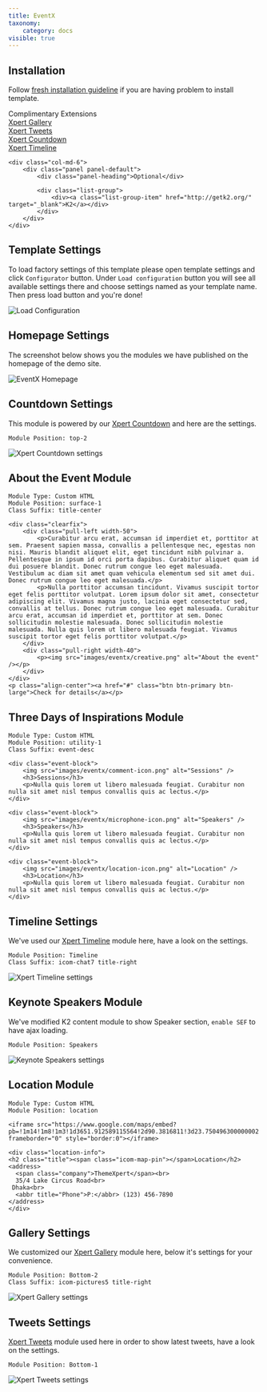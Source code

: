 ```yaml
---
title: EventX
taxonomy:
    category: docs
visible: true
---
```


## Installation

Follow [fresh installation guideline](index.php?option=com_k2&amp;view=itemlist&amp;task=category&amp;id=8:getting-started&amp;Itemid=258) if you are having problem to install template.

<div class="row">
	<div class="col-md-6">
		<div class="panel panel-primary">
		  <!-- Default panel contents -->
		  <div class="panel-heading">Complimentary Extensions</div>
		  <!-- List group -->
		  <div class="list-group">
		    <div><a class="list-group-item" href="http://www.themexpert.com/joomla/extensions/xpert-gallery">Xpert Gallery</a></div>
		    <div><a class="list-group-item" href="http://www.themexpert.com/joomla-extensions/xpert-tweets">Xpert Tweets</a></div>
		    <div><a class="list-group-item" href="http://www.themexpert.com/joomla-extensions/xpert-countdown">Xpert Countdown</a></div>	
		    <div><a class="list-group-item" href="http://www.themexpert.com/joomla-extensions/xpert-timeline">Xpert Timeline</a></div>	    
		 </div>
		</div>
	</div>

	<div class="col-md-6">
		<div class="panel panel-default"> 
			<div class="panel-heading">Optional</div>
 
			<div class="list-group">
				<div><a class="list-group-item" href="http://getk2.org/" target="_blank">K2</a></div>
			</div>
		</div>
	</div>
</div>

## Template Settings

To load factory settings of this template please open template settings and click `Configurator` button. Under `Load configuration` button you will see all available settings there and choose settings named as your template name. Then press load button and you&#39;re done!

![Load Configuration](load-configuration.png)

## Homepage Settings

The screenshot below shows you the modules we have published on the homepage of the demo site.

![EventX Homepage](home.jpg)


## Countdown Settings

This module is powered by our [Xpert Countdown](http://www.themexpert.com/docs/joomla-extensions/xpert-countdown) and here are the settings.

	Module Position: top-2

![Xpert Countdown settings](countdown.png)

## About the Event Module

```
Module Type: Custom HTML
Module Position: surface-1
Class Suffix: title-center
```
```
<div class="clearfix">
	<div class="pull-left width-50">
		<p>Curabitur arcu erat, accumsan id imperdiet et, porttitor at sem. Praesent sapien massa, convallis a pellentesque nec, egestas non nisi. Mauris blandit aliquet elit, eget tincidunt nibh pulvinar a. Pellentesque in ipsum id orci porta dapibus. Curabitur aliquet quam id dui posuere blandit. Donec rutrum congue leo eget malesuada. Vestibulum ac diam sit amet quam vehicula elementum sed sit amet dui. Donec rutrum congue leo eget malesuada.</p>
		<p>Nulla porttitor accumsan tincidunt. Vivamus suscipit tortor eget felis porttitor volutpat. Lorem ipsum dolor sit amet, consectetur adipiscing elit. Vivamus magna justo, lacinia eget consectetur sed, convallis at tellus. Donec rutrum congue leo eget malesuada. Curabitur arcu erat, accumsan id imperdiet et, porttitor at sem. Donec sollicitudin molestie malesuada. Donec sollicitudin molestie malesuada. Nulla quis lorem ut libero malesuada feugiat. Vivamus suscipit tortor eget felis porttitor volutpat.</p>
	</div>
	<div class="pull-right width-40">
		<p><img src="images/eventx/creative.png" alt="About the event" /></p>
	</div>
</div>
<p class="align-center"><a href="#" class="btn btn-primary btn-large">Check for details</a></p>
```
## Three Days of Inspirations Module

```
Module Type: Custom HTML
Module Position: utility-1
Class Suffix: event-desc
```
```
<div class="event-block">
	<img src="images/eventx/comment-icon.png" alt="Sessions" />
	<h3>Sessions</h3>
	<p>Nulla quis lorem ut libero malesuada feugiat. Curabitur non nulla sit amet nisl tempus convallis quis ac lectus.</p>
</div>

<div class="event-block">
	<img src="images/eventx/microphone-icon.png" alt="Speakers" />
	<h3>Speakers</h3>
	<p>Nulla quis lorem ut libero malesuada feugiat. Curabitur non nulla sit amet nisl tempus convallis quis ac lectus.</p>
</div>

<div class="event-block">
	<img src="images/eventx/location-icon.png" alt="Location" />
	<h3>Location</h3>
	<p>Nulla quis lorem ut libero malesuada feugiat. Curabitur non nulla sit amet nisl tempus convallis quis ac lectus.</p>
</div>
```

## Timeline Settings

We've used our [Xpert Timeline](http://www.themexpert.com/docs/joomla-extensions/xpert-timeline) module here, have a look on the settings.

	Module Position: Timeline
	Class Suffix: icom-chat7 title-right

![Xpert Timeline settings](timeline.png)

## Keynote Speakers Module

We've modified K2 content module to show Speaker section, `enable SEF` to have ajax loading.

	Module Position: Speakers

![Keynote Speakers settings](speaker.png)

## Location Module

```
Module Type: Custom HTML
Module Position: location
```
```
<iframe src="https://www.google.com/maps/embed?pb=!1m14!1m8!1m3!1d3651.912589115564!2d90.3816811!3d23.750496300000002!3m2!1i1024!2i768!4f13.1!3m3!1m2!1s0x3755b8ae2a2b4613%3A0x8807f7e9d96bc2da!2sLake+Circus+Rd!5e0!3m2!1sen!2s!4v1404278241906" frameborder="0" style="border:0"></iframe>

<div class="location-info">
<h2 class="title"><span class="icom-map-pin"></span>Location</h2>
<address>
  <span class="company">ThemeXpert</span><br>
  35/4 Lake Circus Road<br>
 Dhaka<br>
  <abbr title="Phone">P:</abbr> (123) 456-7890
</address>
</div>
```

## Gallery Settings

We customized our [Xpert Gallery](http://www.themexpert.com/docs/joomla-extensions/xpert-gallery) module here, below it's settings for your convenience.

	Module Position: Bottom-2
	Class Suffix: icom-pictures5 title-right

![Xpert Gallery settings](gallery.png)

## Tweets Settings

[Xpert Tweets](http://www.themexpert.com/docs/joomla-extensions/xpert-tweets) module used here in order to show latest tweets, have a look on the settings.

	Module Position: Bottom-1

![Xpert Tweets settings](tweets.png)